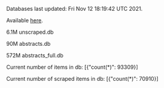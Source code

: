 Databases last updated: Fri Nov 12 18:19:42 UTC 2021. 

Available [here](https://github.com/cbeauhilton/ash-db/releases).

6.1M	unscraped.db

90M	abstracts.db

572M	abstracts_full.db

Current number of items in db:
[{"count(*)": 93309}]

Current number of scraped items in db:
[{"count(*)": 70910}]
